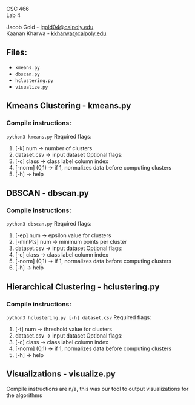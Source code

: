 CSC 466 <br>
Lab 4 <br>

Jacob Gold - jgold04@calpoly.edu <br>
Kaanan Kharwa - kkharwa@calpoly.edu <br>

## Files:
* `kmeans.py`
* `dbscan.py`
* `hclustering.py`
* `visualize.py`

## Kmeans Clustering - kmeans.py
### Compile instructions:
`python3 kmeans.py`
Required flags:
1. [-k] num -> number of clusters
2. dataset.csv -> input dataset
Optional flags:
1. [-c] class -> class label column index
2. [-norm] (0,1) -> if 1, normalizes data before computing clusters
3. [-h] -> help

## DBSCAN - dbscan.py
### Compile instructions:
`python3 dbscan.py`
Required flags:
1. [-ep] num -> epsilon value for clusters
2. [-minPts] num -> minimum points per cluster
3. dataset.csv -> input dataset
Optional flags:
1. [-c] class -> class label column index
2. [-norm] (0,1) -> if 1, normalizes data before computing clusters
3. [-h] -> help

## Hierarchical Clustering - hclustering.py
### Compile instructions:
`python3 hclustering.py [-h] dataset.csv`
Required flags:
1. [-t] num -> threshold value for clusters
2. dataset.csv -> input dataset
Optional flags:
1. [-c] class -> class label column index
2. [-norm] (0,1) -> if 1, normalizes data before computing clusters
3. [-h] -> help

## Visualizations - visualize.py
Compile instructions are n/a, this was our tool to output visualizations for the algorithms
